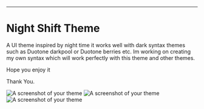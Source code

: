 
---

# Night Shift Theme

A UI theme inspired by night time it works well with dark syntax themes such as Duotone darkpool or Duotone berries etc.
Im working on creating my own syntax which will work perfectly with this theme and other themes.

Hope you enjoy it

Thank You.

![A screenshot of your theme](https://user-images.githubusercontent.com/7544317/27774432-107068b2-5f8a-11e7-9c73-3d3ebcc61e35.png)
![A screenshot of your theme](https://user-images.githubusercontent.com/7544317/27774464-90c18dd4-5f8a-11e7-8756-4c3be6de0075.png)
![A screenshot of your theme](https://user-images.githubusercontent.com/7544317/27774465-90d90b3a-5f8a-11e7-942f-49039b1fc80a.png)
